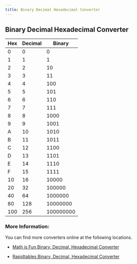 ```yaml
---
title: Binary Decimal Hexadecimal Converter
---
```

## Binary Decimal Hexadecimal Converter

| Hex      | Decimal  | Binary   |
|----------|----------|----------|
| 0        | 0        | 0        |
| 1        | 1        | 1        |
| 2        | 2        | 10       |
| 3        | 3        | 11       |
| 4        | 4        | 100      |
| 5        | 5        | 101      |
| 6        | 6        | 110      |
| 7        | 7        | 111      |
| 8        | 8        | 1000     |
| 9        | 9        | 1001     |
| A        | 10       | 1010     |
| B        | 11       | 1011     |
| C        | 12       | 1100     |
| D        | 13       | 1101     |
| E        | 14       | 1110     |
| F        | 15       | 1111     |
| 10       | 16       | 10000    |
| 20       | 32       | 100000   |
| 40       | 64       | 1000000  |
| 80       | 128      | 10000000 |
| 100      | 256      | 100000000|

### More Information:

You can find more converters online at the following locations.

* <a href='https://www.mathsisfun.com/binary-decimal-hexadecimal-converter.html' target='_blank' rel='nofollow'>Math is Fun Binary, Decimal, Hexadecimal Converter</a>

* <a href='http://www.rapidtables.com/convert/number/hex-dec-bin-converter.html' target='_blank' rel='nofollow'>Rapidtables Binary, Decimal, Hexadecimal Converter</a>

